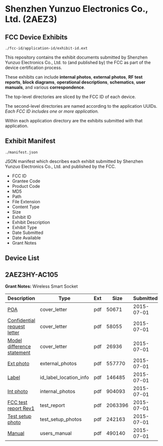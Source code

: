 # Shenzhen Yunzuo Electronics Co., Ltd. (2AEZ3)
## FCC Device Exhibits

```
./fcc-id/application-id/exhibit-id.ext
```

This repository contains the exhibit documents submitted by Shenzhen Yunzuo Electronics Co., Ltd. to (and published by) the FCC as part of the device certification process.

These exhibits can include **internal photos**, **external photos**, **RF test reports**, **block diagrams**, **operational descriptions**, **schematics**, **user manuals**, and various **correspondence**.

The top-level directories are sliced by the FCC ID of each device.

The second-level directories are named according to the application UUIDs. *Each FCC ID includes one or more application.*

Within each application directory are the exhibits submitted with that application. 

## Exhibit Manifest

```
./manifest.json
```

JSON manifest which describes each exhibit submitted by Shenzhen Yunzuo Electronics Co., Ltd. and published by the FCC.

- FCC ID
- Grantee Code
- Product Code
- MD5
- Path
- File Extension
- Content Type
- Size
- Exhibit ID
- Exhibit Description
- Exhibit Type
- Date Submitted
- Date Available
- Grant Notes

## Device List
## 2AEZ3HY-AC105
**Grant Notes:** Wireless Smart Socket

| Description | Type | Ext | Size | Submitted | Available |
| ----------- | ---- | --- | ---- | --------- | --------- |
| [POA](2AEZ3HY-AC105/4e124d16e68d86776a5e2704cab5980e/2664495.pdf) | cover_letter | pdf | 50671 | 2015-07-01 | 2015-07-02 |
| [Confidential request letter](2AEZ3HY-AC105/4e124d16e68d86776a5e2704cab5980e/2664496.pdf) | cover_letter | pdf | 58055 | 2015-07-01 | 2015-07-02 |
| [Model difference statement](2AEZ3HY-AC105/4e124d16e68d86776a5e2704cab5980e/2664497.pdf) | cover_letter | pdf | 26936 | 2015-07-01 | 2015-07-02 |
| [Ext photo](2AEZ3HY-AC105/4e124d16e68d86776a5e2704cab5980e/2664500.pdf) | external_photos | pdf | 557770 | 2015-07-01 | 2015-07-02 |
| [Label](2AEZ3HY-AC105/4e124d16e68d86776a5e2704cab5980e/2664502.pdf) | id_label_location_info | pdf | 146485 | 2015-07-01 | 2015-07-02 |
| [Int photo](2AEZ3HY-AC105/4e124d16e68d86776a5e2704cab5980e/2664501.pdf) | internal_photos | pdf | 904093 | 2015-07-01 | 2015-07-02 |
| [FCC test report Rev1](2AEZ3HY-AC105/4e124d16e68d86776a5e2704cab5980e/2664498.pdf) | test_report | pdf | 2063396 | 2015-07-01 | 2015-07-02 |
| [Test setup photo](2AEZ3HY-AC105/4e124d16e68d86776a5e2704cab5980e/2664499.pdf) | test_setup_photos | pdf | 242163 | 2015-07-01 | 2015-07-02 |
| [Manual](2AEZ3HY-AC105/4e124d16e68d86776a5e2704cab5980e/2664503.pdf) | users_manual | pdf | 490140 | 2015-07-01 | 2015-07-02 |
